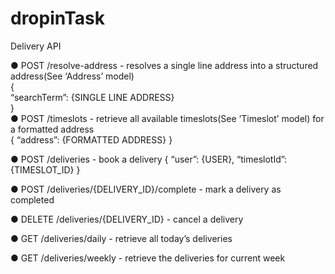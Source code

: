# dropinTask

Delivery API

● POST /resolve-address - resolves a single line address into a structured address(See ‘Address’
model)
<br/>
{
<br/>
“searchTerm”: {SINGLE LINE ADDRESS}
<br/>
}
<br/>
● POST /timeslots - retrieve all available timeslots(See ‘Timeslot’ model) for a formatted address
<br/>
{
“address”: {FORMATTED ADDRESS}
}
<br/>

● POST /deliveries - book a delivery
{
“user”: {USER},
“timeslotId”: {TIMESLOT_ID}
}
<br/>

● POST /deliveries/{DELIVERY_ID}/complete - mark a delivery as completed
<br/>

● DELETE /deliveries/{DELIVERY_ID} - cancel a delivery
<br/>

● GET /deliveries/daily - retrieve all today’s deliveries
<br/>

● GET /deliveries/weekly - retrieve the deliveries for current week
<br/>
